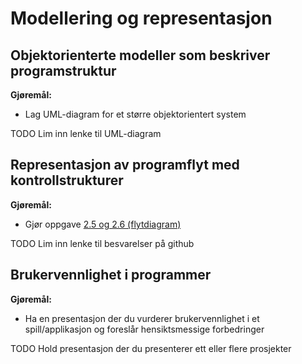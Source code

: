 # Modellering og representasjon

## Objektorienterte modeller som beskriver programstruktur

**Gjøremål:**

- Lag UML-diagram for et større objektorientert system

TODO Lim inn lenke til UML-diagram  

## Representasjon av programflyt med kontrollstrukturer

**Gjøremål:**

- Gjør oppgave [2.5  og 2.6 (flytdiagram)](https://it2.thorcc.no/databehandling-og-algoritmer/)

TODO Lim inn lenke til besvarelser på github

## Brukervennlighet i programmer

**Gjøremål:**

- Ha en presentasjon der du vurderer brukervennlighet i et spill/applikasjon og foreslår hensiktsmessige forbedringer

TODO Hold presentasjon der du presenterer ett eller flere prosjekter